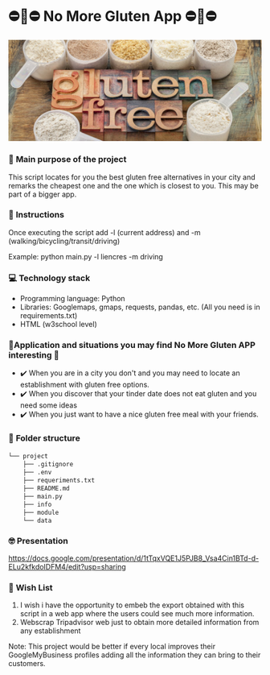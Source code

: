 # :no_entry::bread::no_entry: No More Gluten App :no_entry::bread::no_entry: 

![Image](info/pics/glutenfree.jpg)

### :running: **Main purpose of the project**
This script locates for you the best gluten free alternatives in your city and remarks the cheapest one and the one which is closest to you. This may be part of a bigger app.

### :monocle_face: **Instructions**

Once executing the script add -l (current address) and -m (walking/bicycling/transit/driving)

Example: python main.py -l liencres -m driving
 

### :computer: **Technology stack**
- Programming language: Python
- Libraries: Googlemaps, gmaps, requests, pandas, etc. (All you need is in requirements.txt)
- HTML (w3school level)


### :thinking:**Application and situations you may find No More Gluten APP interesting** :thinking:


- :heavy_check_mark: When you are in a city you don't and you may need to locate an establishment with gluten free options.
- :heavy_check_mark: When you discover that your tinder date does not eat gluten and you need some ideas
- :heavy_check_mark: When you just want to have a nice gluten free meal with your friends.


### :file_folder: **Folder structure**
```
└── project
    ├── .gitignore
    ├── .env
    ├── requeriments.txt
    ├── README.md
    ├── main.py
    ├── info
    ├── module 
    └── data
```

### :nerd_face: **Presentation**
https://docs.google.com/presentation/d/1tTqxVQE1J5PJB8_Vsa4Cin1BTd-d-ELu2kfkdoIDFM4/edit?usp=sharing

### :full_moon_with_face: **Wish List**
1. I wish i have the opportunity to embeb the export obtained with this script in a web app where the users could see much more information.
2. Webscrap Tripadvisor web just to obtain more detailed information from any establishment





Note: This project would be better if every local improves their GoogleMyBusiness profiles adding all the information they can bring to their customers.

